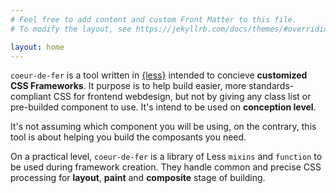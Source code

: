 ```yaml
---
# Feel free to add content and custom Front Matter to this file.
# To modify the layout, see https://jekyllrb.com/docs/themes/#overriding-theme-defaults

layout: home
---
```

`coeur-de-fer` is a tool written in [{less}](https://lesscss.org/#) intended to concieve **customized CSS Frameworks**. It purpose is to help build easier, more standards-compliant CSS for frontend webdesign, but not by giving any class list or pre-builded component to use. It's intend to be used on **conception level**.

It's not assuming which component you will be using, on the contrary, this tool is about helping you build the composants you need.

On a practical level, `coeur-de-fer` is a library of Less `mixins` and `function` to be used during framework creation. They handle common and precise CSS processing for **layout**, **paint** and **composite** stage of building.